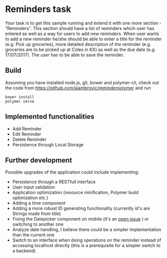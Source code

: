 # Reminders task 

Your task is to get this sample running and extend it with one more section - “Reminders”. 
This section should have a list of reminders which user has entered as well as a way for 
users to add new reminders. When user wants to add a new reminder he/she should be able 
to enter a title for the reminder (e.g. Pick up groceries), more detailed description of 
the reminder (e.g. groceries are to be picked up at Coles in KX) as well as the due date 
(e.g. 17/07/2017). The user has to be able to save the reminder. 

## Build

Assuming you have installed node.js, git, bower and polymer-cli, check out the code from
https://github.com/ajambrovic/reminderpolymer and run 

    bower install
    polymer serve

## Implemented functionalities

* Add Reminder
* Edit Reminder
* Delete Reminder
* Persistence through Local Storage


## Further development

Possible upgrades of the application could include implementing:

* Persistence through a RESTfull interface
* User input validation
* Application optimization (resource minification, Polymer build optimization etc.)
* Adding a time component
* Adding a more robust ID generating functionality (currently id's are Strings made from title)
* Fixing the Datepicker component on mobile (it's an [open issue](https://github.com/bendavis78/paper-date-picker/issues/120#issuecomment-239686154) ) or switching to another one
* Analyze date handling, I believe there could be a simpler implementation than the current one
* Switch to an interface when doing operations on the reminder instead of accessing localhost 
directly (this is a prerequisite for a simpler switch to a backend)
